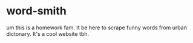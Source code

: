 # word-smith
um this is a homework fam. It be here to scrape funny words from urban dictonary. It's a cool website tbh.
